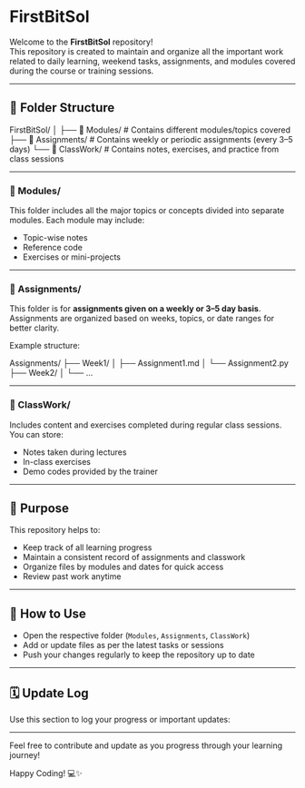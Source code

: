 # FirstBitSol

Welcome to the **FirstBitSol** repository!  
This repository is created to maintain and organize all the important work related to daily learning, weekend tasks, assignments, and modules covered during the course or training sessions.

---

## 📁 Folder Structure

FirstBitSol/
│
├── 📂 Modules/ # Contains different modules/topics covered
├── 📂 Assignments/ # Contains weekly or periodic assignments (every 3–5 days)
└── 📂 ClassWork/ # Contains notes, exercises, and practice from class sessions

---

### 📂 Modules/
This folder includes all the major topics or concepts divided into separate modules. Each module may include:
- Topic-wise notes
- Reference code
- Exercises or mini-projects

---

### 📂 Assignments/
This folder is for **assignments given on a weekly or 3–5 day basis**.  
Assignments are organized based on weeks, topics, or date ranges for better clarity.

Example structure:

Assignments/
├── Week1/
│ ├── Assignment1.md
│ └── Assignment2.py
├── Week2/
│ └── ...


---

### 📂 ClassWork/
Includes content and exercises completed during regular class sessions.  
You can store:
- Notes taken during lectures
- In-class exercises
- Demo codes provided by the trainer

---

## 🎯 Purpose

This repository helps to:
- Keep track of all learning progress
- Maintain a consistent record of assignments and classwork
- Organize files by modules and dates for quick access
- Review past work anytime

---

## 🚀 How to Use

- Open the respective folder (`Modules`, `Assignments`, `ClassWork`)
- Add or update files as per the latest tasks or sessions
- Push your changes regularly to keep the repository up to date

---

## 🗓️ Update Log

Use this section to log your progress or important updates:


---

Feel free to contribute and update as you progress through your learning journey!

Happy Coding! 💻✨


